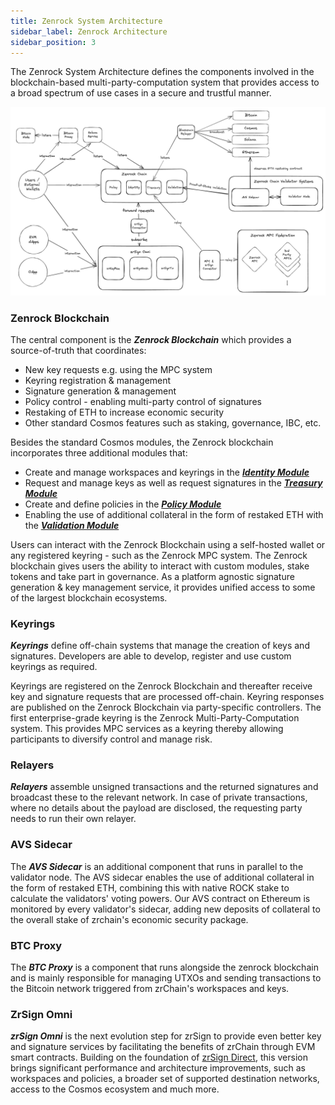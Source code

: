 ```yaml
---
title: Zenrock System Architecture
sidebar_label: Zenrock Architecture
sidebar_position: 3
---
```


The Zenrock System Architecture defines the components involved in the blockchain-based multi-party-computation system that provides access to a broad spectrum of use cases in a secure and trustful manner.

<div style={{maxWidth: "900px", margin: "0 auto"}}>

![Zenrock Architecture](../../static/img/zenrock_architecture.png)

</div>

### Zenrock Blockchain

The central component is the **_Zenrock Blockchain_** which provides a source-of-truth that coordinates:

- New key requests e.g. using the MPC system
- Keyring registration & management
- Signature generation & management
- Policy control - enabling multi-party control of signatures
- Restaking of ETH to increase economic security
- Other standard Cosmos features such as staking, governance, IBC, etc.

Besides the standard Cosmos modules, the Zenrock blockchain incorporates three additional modules that:

- Create and manage workspaces and keyrings in the [**_Identity Module_**](identity.md)
- Request and manage keys as well as request signatures in the [**_Treasury Module_**](treasury.md)
- Create and define policies in the [**_Policy Module_**](policy.md)
- Enabling the use of additional collateral in the form of restaked ETH with the [**_Validation Module_**](validation.md)

Users can interact with the Zenrock Blockchain using a self-hosted wallet or any registered keyring - such as the Zenrock MPC system.
The Zenrock blockchain gives users the ability to interact with custom modules, stake tokens and take part in governance. As a platform agnostic signature generation & key management service, it provides unified access to some of the largest blockchain ecosystems.

### Keyrings

**_Keyrings_** define off-chain systems that manage the creation of keys and signatures. Developers are able to develop, register and use custom keyrings as required.

Keyrings are registered on the Zenrock Blockchain and thereafter receive key and signature requests that are processed off-chain.
Keyring responses are published on the Zenrock Blockchain via party-specific controllers.
The first enterprise-grade keyring is the Zenrock Multi-Party-Computation system. This provides MPC services as a keyring thereby allowing participants to diversify control and manage risk.

### Relayers

**_Relayers_** assemble unsigned transactions and the returned signatures and broadcast these to the relevant network.
In case of private transactions, where no details about the payload are disclosed, the requesting party needs to run their own relayer.

### AVS Sidecar

The **_AVS Sidecar_** is an additional component that runs in parallel to the validator node. The AVS sidecar enables the use of additional collateral in the form of restaked ETH, combining this with native ROCK stake to calculate the validators' voting powers. Our AVS contract on Ethereum is monitored by every validator's sidecar, adding new deposits of collateral to the overall stake of zrchain's economic security package.

### BTC Proxy

The **_BTC Proxy_** is a component that runs alongside the zenrock blockchain and is mainly responsible for managing UTXOs and sending transactions to the Bitcoin network triggered from zrChain's workspaces and keys.

### ZrSign Omni

**_zrSign Omni_** is the next evolution step for zrSign to provide even better key and signature services by facilitating the benefits of zrChain through EVM smart contracts. Building on the foundation of [zrSign Direct](../zrSign/releases/zrSignDirect.md), this version brings significant performance and architecture improvements, such as workspaces and policies, a broader set of supported destination networks, access to the Cosmos ecosystem and much more.

